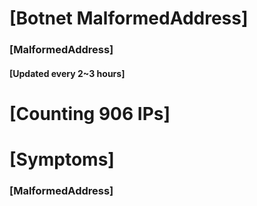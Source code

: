 # [Botnet MalformedAddress]
### [MalformedAddress]
#### [Updated every 2~3 hours]

# [Counting 906 IPs]

# [Symptoms] 
###   [MalformedAddress]
